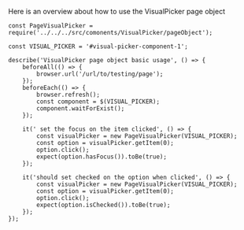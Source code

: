 Here is an overview about how to use the VisualPicker page object

    const PageVisualPicker = require('../../../src/comonents/VisualPicker/pageObject');

    const VISUAL_PICKER = '#visual-picker-component-1';

    describe('VisualPicker page object basic usage', () => {
        beforeAll(() => {
            browser.url('/url/to/testing/page');
        });
        beforeEach(() => {
            browser.refresh();
            const component = $(VISUAL_PICKER);
            component.waitForExist();
        });

        it(' set the focus on the item clicked', () => {
            const visualPicker = new PageVisualPicker(VISUAL_PICKER);
            const option = visualPicker.getItem(0);
            option.click();
            expect(option.hasFocus()).toBe(true);
        });

        it('should set checked on the option when clicked', () => {
            const visualPicker = new PageVisualPicker(VISUAL_PICKER);
            const option = visualPicker.getItem(0);
            option.click();
            expect(option.isChecked()).toBe(true);
        });
    });
